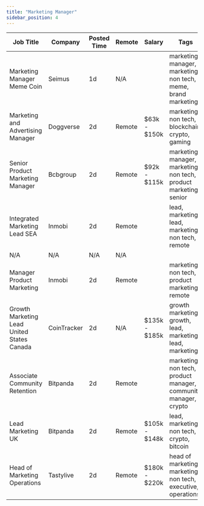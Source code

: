 ```yaml
---
title: "Marketing Manager"
sidebar_position: 4
---
```


| Job Title | Company | Posted Time | Remote | Salary | Tags | Apply Link |
|-----------|---------|-------------|--------|--------|------|------------|
| Marketing Manager Meme Coin | Seimus | 1d | N/A |  | marketing manager, marketing, non tech, meme, brand marketing | [Apply](https://web3.career/marketing-manager-for-meme-coin-seimus/135816) |
| Marketing and Advertising Manager | Doggverse | 2d | Remote | $63k - $150k | marketing, non tech, blockchain, crypto, gaming | [Apply](https://web3.career/marketing-and-advertising-manager-doggverse/135784) |
| Senior Product Marketing Manager | Bcbgroup | 2d | Remote | $92k - $115k | marketing manager, marketing, non tech, product marketing, senior | [Apply](https://web3.career/senior-product-marketing-manager-bcbgroup/135328) |
| Integrated Marketing Lead SEA | Inmobi | 2d | Remote |  | lead, marketing lead, marketing, non tech, remote | [Apply](https://web3.career/integrated-marketing-lead-sea-inmobi/135269) |
| N/A | N/A | N/A | N/A |  |  | [Apply](https://web3.career/metana) |
| Manager Product Marketing | Inmobi | 2d | Remote |  | marketing, non tech, product marketing, remote | [Apply](https://web3.career/manager-product-marketing-inmobi/108140) |
| Growth Marketing Lead United States Canada | CoinTracker | 2d | N/A | $135k - $185k | growth marketing, growth, lead, marketing lead, marketing | [Apply](https://web3.career/growth-marketing-lead-united-states-canada-cointracker/135228) |
| Associate Community Retention | Bitpanda | 2d | Remote |  | marketing, non tech, product manager, community manager, crypto | [Apply](https://web3.career/associate-community-retention-bitpanda/105554) |
| Lead Marketing UK | Bitpanda | 2d | Remote | $105k - $148k | lead, marketing, non tech, crypto, bitcoin | [Apply](https://web3.career/lead-marketing-uk-bitpanda/101610) |
| Head of Marketing Operations | Tastylive | 2d | Remote | $180k - $220k | head of marketing, marketing, non tech, executive, operations | [Apply](https://web3.career/head-of-marketing-operations-tastylive/108293) |
